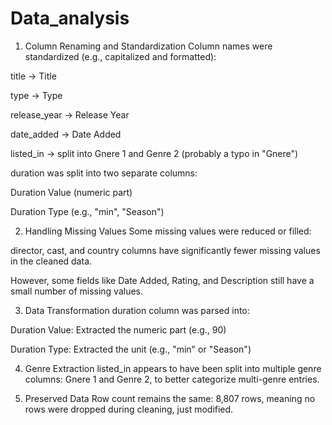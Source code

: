 # Data_analysis
1. Column Renaming and Standardization
Column names were standardized (e.g., capitalized and formatted):

title → Title

type → Type

release_year → Release Year

date_added → Date Added

listed_in → split into Gnere 1 and Genre 2 (probably a typo in "Gnere")

duration was split into two separate columns:

Duration Value (numeric part)

Duration Type (e.g., "min", "Season")

2. Handling Missing Values
Some missing values were reduced or filled:

director, cast, and country columns have significantly fewer missing values in the cleaned data.

However, some fields like Date Added, Rating, and Description still have a small number of missing values.

3. Data Transformation
duration column was parsed into:

Duration Value: Extracted the numeric part (e.g., 90)

Duration Type: Extracted the unit (e.g., "min" or "Season")

4. Genre Extraction
listed_in appears to have been split into multiple genre columns: Gnere 1 and Genre 2, to better categorize multi-genre entries.

5. Preserved Data
Row count remains the same: 8,807 rows, meaning no rows were dropped during cleaning, just modified.
